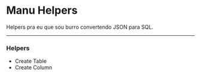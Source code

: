 # Manu Helpers

Helpers pra eu que sou burro convertendo JSON para SQL.

---

### Helpers
- Create Table
- Create Column
